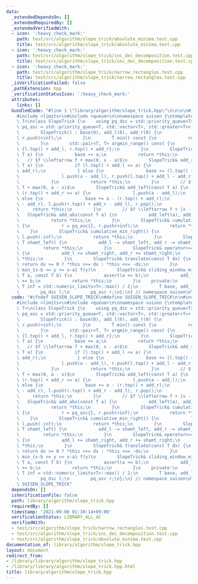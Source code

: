 ```yaml
---
data:
  _extendedDependsOn: []
  _extendedRequiredBy: []
  _extendedVerifiedWith:
  - icon: ':heavy_check_mark:'
    path: test/src/algorithm/slope_trick/absolute_minima.test.cpp
    title: test/src/algorithm/slope_trick/absolute_minima.test.cpp
  - icon: ':heavy_check_mark:'
    path: test/src/algorithm/slope_trick/inc_dec_decomposition.test.cpp
    title: test/src/algorithm/slope_trick/inc_dec_decomposition.test.cpp
  - icon: ':heavy_check_mark:'
    path: test/src/algorithm/slope_trick/narrow_rectangles.test.cpp
    title: test/src/algorithm/slope_trick/narrow_rectangles.test.cpp
  _isVerificationFailed: false
  _pathExtension: hpp
  _verificationStatusIcon: ':heavy_check_mark:'
  attributes:
    links: []
  bundledCode: "#line 1 \"library/algorithm/slope_trick.hpp\"\n\n\n\n#include <cassert>\n\
    #include <limits>\n#include <queue>\n\nnamespace suisen {\ntemplate <typename\
    \ T>\nclass SlopeTrick {\n    using pq_dsc = std::priority_queue<T>;\n    using\
    \ pq_asc = std::priority_queue<T, std::vector<T>, std::greater<T>>;\n    public:\n\
    \        SlopeTrick() : base(0), add_l(0), add_r(0) {\n            l.push(-inf),\
    \ r.push(+inf);\n        }\n        T min() const {\n            return base;\n\
    \        }\n        std::pair<T, T> argmin_range() const {\n            return\
    \ {l.top() + add_l, r.top() + add_r};\n        }\n        SlopeTrick& add_const(const\
    \ T a) {\n            base += a;\n            return *this;\n        }\n     \
    \   // $f \\leftarrow f + max(0, x - a)$\n        SlopeTrick& add_right(const\
    \ T a) {\n            if (l.top() + add_l <= a) {\n                r.push(a -\
    \ add_r);\n            } else {\n                base += (l.top() + add_l) - a;\n\
    \                l.push(a - add_l), r.push(l.top() + add_l - add_r), l.pop();\n\
    \            }\n            return *this;\n        }\n        // $f \\leftarrow\
    \ f + max(0, a - x)$\n        SlopeTrick& add_left(const T a) {\n            if\
    \ (r.top() + add_r >= a) {\n                l.push(a - add_l);\n            }\
    \ else {\n                base += a - (r.top() + add_r);\n                r.push(a\
    \ - add_r), l.push(r.top() + add_r - add_l), r.pop();\n            }\n       \
    \     return *this;\n        }\n        // $f \\leftarrow f + |x - a|$\n     \
    \   SlopeTrick& add_abs(const T a) {\n            add_left(a), add_right(a);\n\
    \            return *this;\n        }\n        SlopeTrick& cumulative_min_left()\
    \ {\n            r = pq_asc{}, r.push(+inf);\n            return *this;\n    \
    \    }\n        SlopeTrick& cumulative_min_right() {\n            l = pq_dsc{},\
    \ l.push(-inf);\n            return *this;\n        }\n        SlopeTrick& operator<<=(const\
    \ T shamt_left) {\n            add_l -= shamt_left, add_r -= shamt_left;\n   \
    \         return *this;\n        }\n        SlopeTrick& operator>>=(const T shamt_right)\
    \ {\n            add_l += shamt_right, add_r += shamt_right;\n            return\
    \ *this;\n        }\n        SlopeTrick& translate(const T dx) {\n           \
    \ return dx >= 0 ? *this >>= dx : *this <<= -dx;\n        }\n        // f(x) =\
    \ min_{x-b <= y <= x-a} f(y)\n        SlopeTrick& sliding_window_minimum(const\
    \ T a, const T b) {\n            assert(a <= b);\n            add_l += a, add_r\
    \ += b;\n            return *this;\n        }\n    private:\n        static constexpr\
    \ T inf = std::numeric_limits<T>::max() / 2;\n        T base, add_l, add_r;\n\
    \        pq_dsc l;\n        pq_asc r;\n};\n} // namespace suisen\n\n\n"
  code: "#ifndef SUISEN_SLOPE_TRICK\n#define SUISEN_SLOPE_TRICK\n\n#include <cassert>\n\
    #include <limits>\n#include <queue>\n\nnamespace suisen {\ntemplate <typename\
    \ T>\nclass SlopeTrick {\n    using pq_dsc = std::priority_queue<T>;\n    using\
    \ pq_asc = std::priority_queue<T, std::vector<T>, std::greater<T>>;\n    public:\n\
    \        SlopeTrick() : base(0), add_l(0), add_r(0) {\n            l.push(-inf),\
    \ r.push(+inf);\n        }\n        T min() const {\n            return base;\n\
    \        }\n        std::pair<T, T> argmin_range() const {\n            return\
    \ {l.top() + add_l, r.top() + add_r};\n        }\n        SlopeTrick& add_const(const\
    \ T a) {\n            base += a;\n            return *this;\n        }\n     \
    \   // $f \\leftarrow f + max(0, x - a)$\n        SlopeTrick& add_right(const\
    \ T a) {\n            if (l.top() + add_l <= a) {\n                r.push(a -\
    \ add_r);\n            } else {\n                base += (l.top() + add_l) - a;\n\
    \                l.push(a - add_l), r.push(l.top() + add_l - add_r), l.pop();\n\
    \            }\n            return *this;\n        }\n        // $f \\leftarrow\
    \ f + max(0, a - x)$\n        SlopeTrick& add_left(const T a) {\n            if\
    \ (r.top() + add_r >= a) {\n                l.push(a - add_l);\n            }\
    \ else {\n                base += a - (r.top() + add_r);\n                r.push(a\
    \ - add_r), l.push(r.top() + add_r - add_l), r.pop();\n            }\n       \
    \     return *this;\n        }\n        // $f \\leftarrow f + |x - a|$\n     \
    \   SlopeTrick& add_abs(const T a) {\n            add_left(a), add_right(a);\n\
    \            return *this;\n        }\n        SlopeTrick& cumulative_min_left()\
    \ {\n            r = pq_asc{}, r.push(+inf);\n            return *this;\n    \
    \    }\n        SlopeTrick& cumulative_min_right() {\n            l = pq_dsc{},\
    \ l.push(-inf);\n            return *this;\n        }\n        SlopeTrick& operator<<=(const\
    \ T shamt_left) {\n            add_l -= shamt_left, add_r -= shamt_left;\n   \
    \         return *this;\n        }\n        SlopeTrick& operator>>=(const T shamt_right)\
    \ {\n            add_l += shamt_right, add_r += shamt_right;\n            return\
    \ *this;\n        }\n        SlopeTrick& translate(const T dx) {\n           \
    \ return dx >= 0 ? *this >>= dx : *this <<= -dx;\n        }\n        // f(x) =\
    \ min_{x-b <= y <= x-a} f(y)\n        SlopeTrick& sliding_window_minimum(const\
    \ T a, const T b) {\n            assert(a <= b);\n            add_l += a, add_r\
    \ += b;\n            return *this;\n        }\n    private:\n        static constexpr\
    \ T inf = std::numeric_limits<T>::max() / 2;\n        T base, add_l, add_r;\n\
    \        pq_dsc l;\n        pq_asc r;\n};\n} // namespace suisen\n\n#endif //\
    \ SUISEN_SLOPE_TRICK"
  dependsOn: []
  isVerificationFile: false
  path: library/algorithm/slope_trick.hpp
  requiredBy: []
  timestamp: '2021-09-06 01:30:14+09:00'
  verificationStatus: LIBRARY_ALL_AC
  verifiedWith:
  - test/src/algorithm/slope_trick/narrow_rectangles.test.cpp
  - test/src/algorithm/slope_trick/inc_dec_decomposition.test.cpp
  - test/src/algorithm/slope_trick/absolute_minima.test.cpp
documentation_of: library/algorithm/slope_trick.hpp
layout: document
redirect_from:
- /library/library/algorithm/slope_trick.hpp
- /library/library/algorithm/slope_trick.hpp.html
title: library/algorithm/slope_trick.hpp
---
```

